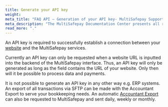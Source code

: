```yaml
---
title: Generate your API key
weight:
meta_title: "FAQ API – Generation of your API key- MultiSafepay Support"
meta_description: "The MultiSafepay Documentation Center presents all relevant information about our Plugins and API. You can also find support pages for Payment Methods, Tools and General Questions as well as the contact details of our Support and Integration Teams."
read_more: "."
---
```

An API key is required to successfully establish a connection between your [website](/faq/getting-started/glossary/#website) and the MultiSafepay services.

Currently an API key can only be requested when a website URL is inputted into the backend of the MultiSafepay interface. Thus, an API key will only be generated as long as the field contains the URL of your website. Only then will it be possible to process data and payments.

It is not possible to generate an API key in any other way e.g. ERP systems. An export of all transactions via SFTP can be made with the Accountant Export to serve your bookkeeping needs. An automatic [Accountant Export](/tools/reports/automatic-reports) can also be requested to MultiSafepay and sent daily, weekly or monthly.